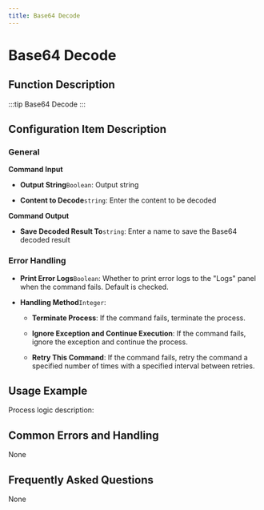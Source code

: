 ```yaml
---
title: Base64 Decode
---
```


# Base64 Decode

## Function Description

:::tip 
Base64 Decode
:::

## Configuration Item Description

### General

**Command Input**

- **Output String**`Boolean`: Output string

- **Content to Decode**`string`: Enter the content to be decoded


**Command Output**

- **Save Decoded Result To**`string`: Enter a name to save the Base64 decoded result


### Error Handling

- **Print Error Logs**`Boolean`: Whether to print error logs to the "Logs" panel when the command fails. Default is checked. 

- **Handling Method**`Integer`:

    - **Terminate Process**: If the command fails, terminate the process.

    - **Ignore Exception and Continue Execution**: If the command fails, ignore the exception and continue the process.

    - **Retry This Command**: If the command fails, retry the command a specified number of times with a specified interval between retries.

## Usage Example

Process logic description:

## Common Errors and Handling

None

## Frequently Asked Questions

None

